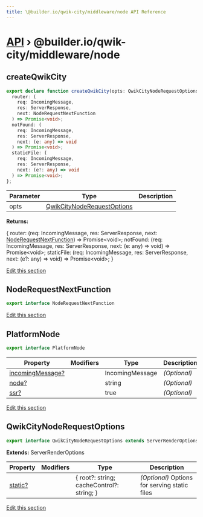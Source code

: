 ```yaml
---
title: \@builder.io/qwik-city/middleware/node API Reference
---
```


# [API](/api) &rsaquo; @builder.io/qwik-city/middleware/node

## createQwikCity

```typescript
export declare function createQwikCity(opts: QwikCityNodeRequestOptions): {
  router: (
    req: IncomingMessage,
    res: ServerResponse,
    next: NodeRequestNextFunction
  ) => Promise<void>;
  notFound: (
    req: IncomingMessage,
    res: ServerResponse,
    next: (e: any) => void
  ) => Promise<void>;
  staticFile: (
    req: IncomingMessage,
    res: ServerResponse,
    next: (e?: any) => void
  ) => Promise<void>;
};
```

| Parameter | Type                                                      | Description |
| --------- | --------------------------------------------------------- | ----------- |
| opts      | [QwikCityNodeRequestOptions](#qwikcitynoderequestoptions) |             |

**Returns:**

{ router: (req: IncomingMessage, res: ServerResponse, next: [NodeRequestNextFunction](#noderequestnextfunction)) =&gt; Promise&lt;void&gt;; notFound: (req: IncomingMessage, res: ServerResponse, next: (e: any) =&gt; void) =&gt; Promise&lt;void&gt;; staticFile: (req: IncomingMessage, res: ServerResponse, next: (e?: any) =&gt; void) =&gt; Promise&lt;void&gt;; }

[Edit this section](https://github.com/BuilderIO/qwik/tree/main/packages/qwik-city/middleware/node/index.ts)

## NodeRequestNextFunction

```typescript
export interface NodeRequestNextFunction
```

[Edit this section](https://github.com/BuilderIO/qwik/tree/main/packages/qwik-city/middleware/node/index.ts)

## PlatformNode

```typescript
export interface PlatformNode
```

| Property              | Modifiers | Type            | Description  |
| --------------------- | --------- | --------------- | ------------ |
| [incomingMessage?](#) |           | IncomingMessage | _(Optional)_ |
| [node?](#)            |           | string          | _(Optional)_ |
| [ssr?](#)             |           | true            | _(Optional)_ |

[Edit this section](https://github.com/BuilderIO/qwik/tree/main/packages/qwik-city/middleware/node/index.ts)

## QwikCityNodeRequestOptions

```typescript
export interface QwikCityNodeRequestOptions extends ServerRenderOptions
```

**Extends:** ServerRenderOptions

| Property     | Modifiers | Type                                      | Description                                   |
| ------------ | --------- | ----------------------------------------- | --------------------------------------------- |
| [static?](#) |           | { root?: string; cacheControl?: string; } | _(Optional)_ Options for serving static files |

[Edit this section](https://github.com/BuilderIO/qwik/tree/main/packages/qwik-city/middleware/node/index.ts)
